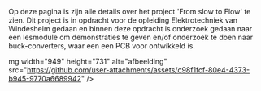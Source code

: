 Op deze pagina is zijn alle details over het project 'From slow to Flow' te zien. Dit project is in opdracht voor de opleiding Elektrotechniek van Windesheim gedaan en binnen deze opdracht is onderzoek gedaan naar een lesmodule om demonstraties te geven en/of onderzoek te doen naar buck-converters, waar een een PCB voor ontwikkeld is. 

mg width="949" height="731" alt="afbeelding" src="https://github.com/user-attachments/assets/c98f1fcf-80e4-4373-b945-9770a6689942" />
